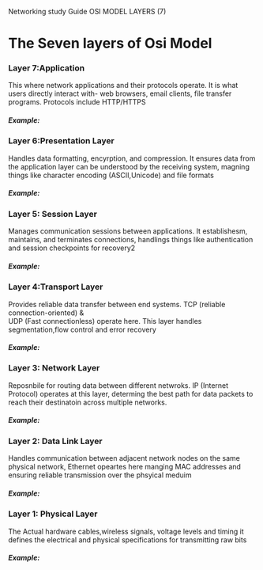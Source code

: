 
Networking study Guide OSI MODEL LAYERS (7)

<h1>The Seven layers of Osi Model</h1>

<h3>Layer 7:Application</h3>
  <p1>This where network applications and their protocols operate. It is what users directly interact with- web browsers, email clients, file transfer programs. Protocols include HTTP/HTTPS</p1>
  <h5> Example: </h5>
<h3>Layer 6:Presentation Layer</h3>
<p1>Handles data formatting, encyrption, and compression. It ensures data from the application layer can be understood by the receiving system, magning things like character encoding (ASCII,Unicode) and file formats</p1>
 <h5> Example: </h5>
<h3>Layer 5: Session Layer</h3>
<p1> Manages communication sessions between applications. It establishesm, maintains, and terminates connections, handlings things like authentication and session checkpoints for recovery2</p1>
 <h5> Example: </h5>
<h3>Layer 4:Transport Layer</h3>
<p1>Provides reliable data transfer between end systems. TCP (reliable connection-oriented) & <BR> UDP (Fast connectionless) operate here. This layer handles segmentation,flow control and error recovery</p1>
 <h5> Example: </h5>
<h3>Layer 3: Network Layer</h3>
<p1>Reposnbile for routing data between different netwroks. IP (Internet Protocol) operates at this layer, determing the best path for data packets to reach their destinatoin across multiple networks.</p1>
 <h5> Example: </h5>
<h3>Layer 2: Data Link Layer</h3>
<p1>Handles communication between adjacent network nodes on the same physical network, Ethernet opeartes here manging MAC addresses and ensuring reliable transmission over the phsyical meduim</p1>
 <h5> Example: </h5>
<h3>Layer 1: Physical Layer</h3>
<p1>The Actual hardware cables,wireless signals, voltage levels and timing it defines the electrical and physical specifications for transmitting raw bits</p1>
 <h5> Example: </h5>
